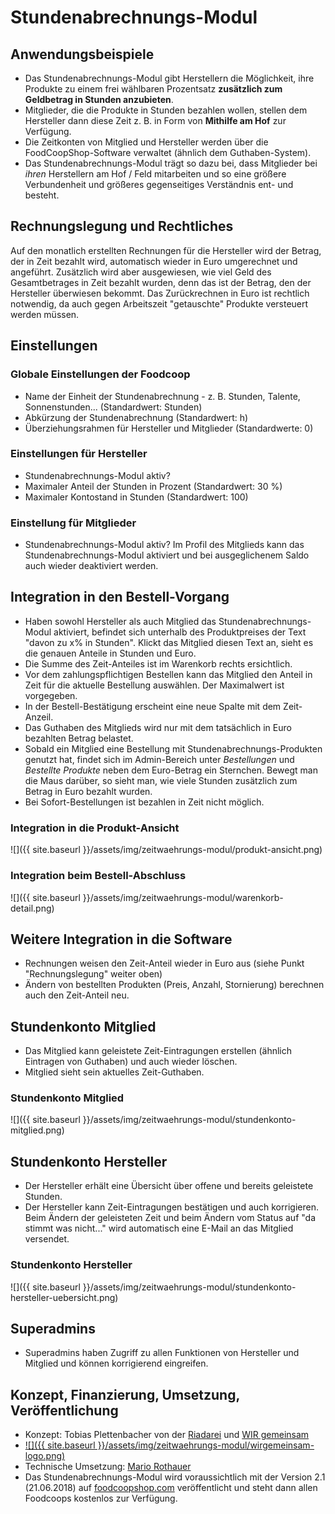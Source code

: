 # Stundenabrechnungs-Modul

## Anwendungsbeispiele
* Das Stundenabrechnungs-Modul gibt Herstellern die Möglichkeit, ihre Produkte zu einem frei wählbaren Prozentsatz **zusätzlich zum Geldbetrag in Stunden anzubieten**.
* Mitglieder, die die Produkte in Stunden bezahlen wollen, stellen dem Hersteller dann diese Zeit z. B. in Form von **Mithilfe am Hof** zur Verfügung.
* Die Zeitkonten von Mitglied und Hersteller werden über die FoodCoopShop-Software verwaltet (ähnlich dem Guthaben-System).
* Das Stundenabrechnungs-Modul trägt so dazu bei, dass Mitglieder bei *ihren* Herstellern am Hof / Feld mitarbeiten und so eine größere Verbundenheit und größeres gegenseitiges Verständnis ent- und besteht.

## Rechnungslegung und Rechtliches
Auf den monatlich erstellten Rechnungen für die Hersteller wird der Betrag, der in Zeit bezahlt wird, automatisch wieder in Euro umgerechnet und angeführt. Zusätzlich wird aber ausgewiesen, wie viel Geld des Gesamtbetrages in Zeit bezahlt wurden, denn das ist der Betrag, den der Hersteller überwiesen bekommt. Das Zurückrechnen in Euro ist rechtlich notwendig, da auch gegen Arbeitszeit "getauschte" Produkte versteuert werden müssen.

## Einstellungen

### Globale Einstellungen der Foodcoop
* Name der Einheit der Stundenabrechnung - z. B. Stunden, Talente, Sonnenstunden... (Standardwert: Stunden)
* Abkürzung der Stundenabrechnung (Standardwert: h)
* Überziehungsrahmen für Hersteller und Mitglieder (Standardwerte: 0)

### Einstellungen für Hersteller
* Stundenabrechnungs-Modul aktiv?
* Maximaler Anteil der Stunden in Prozent (Standardwert: 30 %)
* Maximaler Kontostand in Stunden (Standardwert: 100)

### Einstellung für Mitglieder
* Stundenabrechnungs-Modul aktiv? Im Profil des Mitglieds kann das Stundenabrechnungs-Modul aktiviert und bei ausgeglichenem Saldo auch wieder deaktiviert werden.

## Integration in den Bestell-Vorgang
* Haben sowohl Hersteller als auch Mitglied das Stundenabrechnungs-Modul aktiviert, befindet sich unterhalb des Produktpreises der Text "davon zu x% in Stunden". Klickt das Mitglied diesen Text an, sieht es die genauen Anteile in Stunden und Euro.
* Die Summe des Zeit-Anteiles ist im Warenkorb rechts ersichtlich.
* Vor dem zahlungspflichtigen Bestellen kann das Mitglied den Anteil in Zeit für die aktuelle Bestellung auswählen. Der Maximalwert ist vorgegeben.
* In der Bestell-Bestätigung erscheint eine neue Spalte mit dem Zeit-Anzeil.
* Das Guthaben des Mitglieds wird nur mit dem tatsächlich in Euro bezahlten Betrag belastet.
* Sobald ein Mitglied eine Bestellung mit Stundenabrechnungs-Produkten genutzt hat, findet sich im Admin-Bereich unter *Bestellungen* und *Bestellte Produkte* neben dem Euro-Betrag ein Sternchen. Bewegt man die Maus darüber, so sieht man, wie viele Stunden zusätzlich zum Betrag in Euro bezahlt wurden.
* Bei Sofort-Bestellungen ist bezahlen in Zeit nicht möglich.

### Integration in die Produkt-Ansicht
![]({{ site.baseurl }}/assets/img/zeitwaehrungs-modul/produkt-ansicht.png)

### Integration beim Bestell-Abschluss
![]({{ site.baseurl }}/assets/img/zeitwaehrungs-modul/warenkorb-detail.png)

## Weitere Integration in die Software
* Rechnungen weisen den Zeit-Anteil wieder in Euro aus (siehe Punkt "Rechnungslegung" weiter oben)
* Ändern von bestellten Produkten (Preis, Anzahl, Stornierung) berechnen auch den Zeit-Anteil neu.

## Stundenkonto Mitglied
* Das Mitglied kann geleistete Zeit-Eintragungen erstellen (ähnlich Eintragen von Guthaben) und auch wieder löschen.
* Mitglied sieht sein aktuelles Zeit-Guthaben.

### Stundenkonto Mitglied
![]({{ site.baseurl }}/assets/img/zeitwaehrungs-modul/stundenkonto-mitglied.png)

## Stundenkonto Hersteller
* Der Hersteller erhält eine Übersicht über offene und bereits geleistete Stunden.
* Der Hersteller kann Zeit-Eintragungen bestätigen und auch korrigieren. Beim Ändern der geleisteten Zeit und beim Ändern vom Status auf "da stimmt was nicht..." wird automatisch eine E-Mail an das Mitglied versendet.

### Stundenkonto Hersteller
![]({{ site.baseurl }}/assets/img/zeitwaehrungs-modul/stundenkonto-hersteller-uebersicht.png)

## Superadmins
* Superadmins haben Zugriff zu allen Funktionen von Hersteller und Mitglied und können korrigierend eingreifen.

## Konzept, Finanzierung, Umsetzung, Veröffentlichung
* Konzept: Tobias Plettenbacher von der [Riadarei](http://www.riadarei.at) und [WIR gemeinsam](http://www.wirgemeinsam.net)
* [![]({{ site.baseurl }}/assets/img/zeitwaehrungs-modul/wirgemeinsam-logo.png)](http://www.wirgemeinsam.net)
* Technische Umsetzung: [Mario Rothauer](https://www.rothauer-it.com)
* Das Stundenabrechnungs-Modul wird voraussichtlich mit der Version 2.1 (21.06.2018) auf [foodcoopshop.com](https://www.foodcoopshop.com/download) veröffentlicht und steht dann allen Foodcoops kostenlos zur Verfügung.
